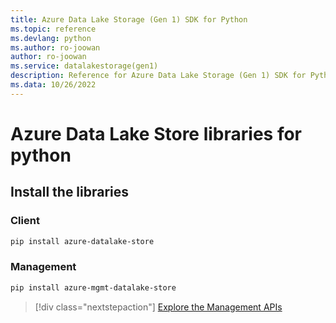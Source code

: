 ```yaml
---
title: Azure Data Lake Storage (Gen 1) SDK for Python
ms.topic: reference
ms.devlang: python
ms.author: ro-joowan
author: ro-joowan
ms.service: datalakestorage(gen1)
description: Reference for Azure Data Lake Storage (Gen 1) SDK for Python
ms.data: 10/26/2022
---
```

# Azure Data Lake Store libraries for python

## Install the libraries
### Client

```bash
pip install azure-datalake-store
```

### Management

```bash
pip install azure-mgmt-datalake-store
```
> [!div class="nextstepaction"]
> [Explore the Management APIs](/python/api/overview/azure/datalakestore/management)